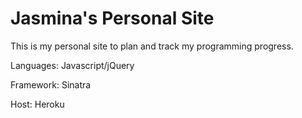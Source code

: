 # Jasmina's Personal Site

This is my personal site to plan and track my programming progress.

Languages: Javascript/jQuery

Framework: Sinatra

Host: Heroku